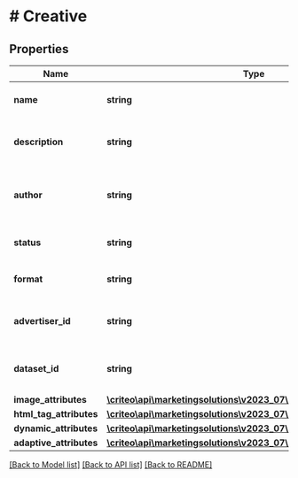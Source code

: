 # # Creative

## Properties

Name | Type | Description | Notes
------------ | ------------- | ------------- | -------------
**name** | **string** | The name of the creative |
**description** | **string** | The description of the creative | [optional]
**author** | **string** | The login of the person who created this creative ( |
**status** | **string** | The status of the creative |
**format** | **string** | The format of the creative | [optional]
**advertiser_id** | **string** | Advertiser linked to the Creative |
**dataset_id** | **string** | Data set id linked to the Creative | [optional]
**image_attributes** | [**\criteo\api\marketingsolutions\v2023_07\Model\ImageAttributes**](ImageAttributes.md) |  | [optional]
**html_tag_attributes** | [**\criteo\api\marketingsolutions\v2023_07\Model\HtmlTagAttributes**](HtmlTagAttributes.md) |  | [optional]
**dynamic_attributes** | [**\criteo\api\marketingsolutions\v2023_07\Model\DynamicAttributes**](DynamicAttributes.md) |  | [optional]
**adaptive_attributes** | [**\criteo\api\marketingsolutions\v2023_07\Model\AdaptiveAttributes**](AdaptiveAttributes.md) |  | [optional]

[[Back to Model list]](../../README.md#models) [[Back to API list]](../../README.md#endpoints) [[Back to README]](../../README.md)
